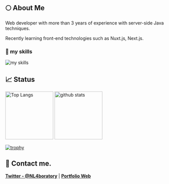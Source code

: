 ## 🌕 About Me
Web developer with more than 3 years of experience with server-side Java techniques.

Recently learning front-end technologies such as Nuxt.js, Next.js.

### 🌱 my skills
<img alt="my skills" src="https://skillicons.dev/icons?theme=light&perline=8&i=ts,js,html,css,jquery,nodejs,java,vue,nuxtjs,mysql,spring,aws,vscode,git,github,eclipse,react,next" />


## 📈 Status
<p align="left">
  <img alt="Top Langs" height="150px" src="https://github-readme-stats.vercel.app/api/top-langs/?username=N-Laboratory&layout=compact&show_icons=true" />
  <img alt="github stats" height="150px" src="https://github-readme-stats.vercel.app/api?username=N-Laboratory" />
</p>

[![trophy](https://github-profile-trophy.vercel.app/?username=N-Laboratory&margin-w=5)](https://github.com/N-Laboratory/)

## 📨 Contact me.

**[Twitter - @NL4boratory](https://twitter.com/NL4boratory)** | **[Portfolio Web](https://n-laboratory.jp)**